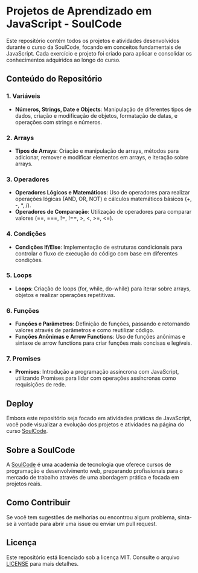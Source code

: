 # Projetos de Aprendizado em JavaScript - SoulCode

Este repositório contém todos os projetos e atividades desenvolvidos durante o curso da SoulCode, focando em conceitos fundamentais de JavaScript. Cada exercício e projeto foi criado para aplicar e consolidar os conhecimentos adquiridos ao longo do curso.

## Conteúdo do Repositório

### 1. Variáveis

- **Números, Strings, Date e Objects**: Manipulação de diferentes tipos de dados, criação e modificação de objetos, formatação de datas, e operações com strings e números.

### 2. Arrays

- **Tipos de Arrays**: Criação e manipulação de arrays, métodos para adicionar, remover e modificar elementos em arrays, e iteração sobre arrays.

### 3. Operadores

- **Operadores Lógicos e Matemáticos**: Uso de operadores para realizar operações lógicas (AND, OR, NOT) e cálculos matemáticos básicos (+, -, *, /).
- **Operadores de Comparação**: Utilização de operadores para comparar valores (==, ===, !=, !==, >, <, >=, <=).

### 4. Condições

- **Condições If/Else**: Implementação de estruturas condicionais para controlar o fluxo de execução do código com base em diferentes condições.

### 5. Loops

- **Loops**: Criação de loops (for, while, do-while) para iterar sobre arrays, objetos e realizar operações repetitivas.

### 6. Funções

- **Funções e Parâmetros**: Definição de funções, passando e retornando valores através de parâmetros e como reutilizar código.
- **Funções Anônimas e Arrow Functions**: Uso de funções anônimas e sintaxe de arrow functions para criar funções mais concisas e legíveis.

### 7. Promises

- **Promises**: Introdução a programação assíncrona com JavaScript, utilizando Promises para lidar com operações assíncronas como requisições de rede.

## Deploy

Embora este repositório seja focado em atividades práticas de JavaScript, você pode visualizar a evolução dos projetos e atividades na página do curso [SoulCode](https://soulcodeacademy.org/).

## Sobre a SoulCode

A [SoulCode](https://soulcodeacademy.org/) é uma academia de tecnologia que oferece cursos de programação e desenvolvimento web, preparando profissionais para o mercado de trabalho através de uma abordagem prática e focada em projetos reais.

## Como Contribuir

Se você tem sugestões de melhorias ou encontrou algum problema, sinta-se à vontade para abrir uma issue ou enviar um pull request.

## Licença

Este repositório está licenciado sob a licença MIT. Consulte o arquivo [LICENSE](LICENSE) para mais detalhes.
